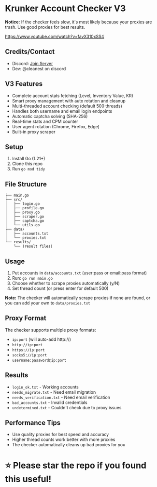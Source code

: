 # Krunker Account Checker V3

**Notice:** If the checker feels slow, it's most likely because your proxies are trash. Use good proxies for best results.

https://www.youtube.com/watch?v=favX310xSS4

## Credits/Contact
- Discord: [Join Server](https://discord.gg/QgqKpKVG5t)
- Dev: @cleanest on discord

## V3 Features
- Complete account stats fetching (Level, Inventory Value, KR)
- Smart proxy management with auto rotation and cleanup
- Multi-threaded account checking (default 500 threads)
- Handles both username and email login endpoints
- Automatic captcha solving (SHA-256)
- Real-time stats and CPM counter
- User agent rotation (Chrome, Firefox, Edge)
- Built-in proxy scraper

## Setup
1. Install Go (1.21+)
2. Clone this repo
3. Run `go mod tidy`

## File Structure
```
├── main.go
├── src/
│   ├── login.go
│   ├── profile.go
│   ├── proxy.go
│   ├── scraper.go
│   ├── captcha.go
│   └── utils.go
├── data/
│   ├── accounts.txt
│   └── proxies.txt
└── results/
    └── (result files)
```

## Usage
1. Put accounts in `data/accounts.txt` (user:pass or email:pass format)
2. Run: `go run main.go`
3. Choose whether to scrape proxies automatically (y/N)
4. Set thread count (or press enter for default 500)

**Note:** The checker will automatically scrape proxies if none are found, or you can add your own to `data/proxies.txt`

## Proxy Format
The checker supports multiple proxy formats:
- `ip:port` (will auto-add http://)
- `http://ip:port`
- `https://ip:port` 
- `socks5://ip:port`
- `username:password@ip:port`

## Results
- `login_ok.txt` - Working accounts
- `needs_migrate.txt` - Need email migration
- `needs_verification.txt` - Need email verification
- `bad_accounts.txt` - Invalid credentials  
- `undetermined.txt` - Couldn't check due to proxy issues

## Performance Tips
- Use quality proxies for best speed and accuracy
- Higher thread counts work better with more proxies
- The checker automatically cleans up bad proxies for you

# ⭐ Please star the repo if you found this useful!





